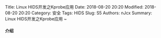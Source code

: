 Title: Linux HIDS开发之Kprobe应用
Date: 2018-08-20 20:20
Modified: 2018-08-20 20:20
Category: 安全
Tags: HIDS
Slug: S5
Authors: nJcx
Summary: Linux HIDS开发之Kprobe应用 ~



#### 介绍





